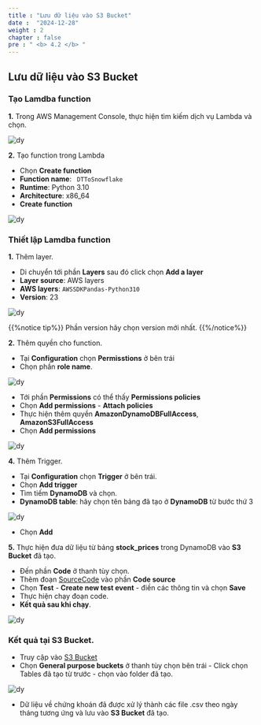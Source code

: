 ```yaml
---
title : "Lưu dữ liệu vào S3 Bucket"
date :  "2024-12-28"
weight : 2 
chapter : false
pre : " <b> 4.2 </b> "
---
```


## Lưu dữ liệu vào S3 Bucket
### Tạo Lamdba function

**1.** Trong AWS Management Console, thực hiện tìm kiếm dịch vụ Lambda và chọn.

![dy](/images/3.connect/3.2.1.png)

**2.** Tạo function trong Lambda

- Chọn **Create function**
- **Function name**: ``` 
DTToSnowflake ```
- **Runtime**: Python 3.10
- **Architecture**: x86_64
- **Create function**

![dy](/images/4.s3/4.2.1.png)

### Thiết lập Lamdba function

**1.** Thêm layer.

- Di chuyển tới phần **Layers** sau đó click chọn **Add a layer**
- **Layer source**: AWS layers
- **AWS layers**: ``` AWSSDKPandas-Python310 ```
- **Version**: 23

![dy](/images/3.connect/3.2.3.png)

{{%notice tip%}}
Phần version hãy chọn version mới nhất.
{{%/notice%}}


**2.** Thêm quyền cho function.

- Tại **Configuration** chọn **Permisstions** ở bên trái
- Chọn phần **role name**.

![dy](/images/4.s3/4.2.2.png)

- Tới phần **Permissions** có thể thấy **Permissions policies**
- Chọn **Add permissions** - **Attach policies**
- Thực hiện thêm quyền **AmazonDynamoDBFullAccess**, **AmazonS3FullAccess**
- Chọn **Add permissions**

![dy](/images/4.s3/4.2.3.png)

**4.** Thêm Trigger.

- Tại **Configuration** chọn **Trigger** ở bên trái.
- Chọn **Add trigger**
- Tìm tiếm **DynamoDB** và chọn.
- **DynamoDB table**: hãy chọn tên bảng đã tạo ở **DynamoDB** từ bước thứ 3

![dy](/images/4.s3/4.2.4.png)

- Chọn **Add**

**5.** Thực hiện đưa dữ liệu từ bảng **stock_prices** trong DynamoDB vào **S3 Bucket** đã tạo.

- Đến phần **Code** ở thanh tùy chọn.
- Thêm đoạn [SourceCode](/file/DTToSnowflake.py) vào phần **Code source** 
- Chọn **Test** - **Create new test event** - điền các thông tin và chọn **Save**
- Thực hiện chạy đoạn code.
- **Kết quả sau khi chạy**.

![dy](/images/4.s3/4.1.5.png)

### Kết quả tại S3 Bucket.

- Truy cập vào [S3 Bucket](https://us-east-1.console.aws.amazon.com/s3/get-started?region=us-east-1&bucketType=general)
- Chọn **General purpose buckets** ở thanh tùy chọn bên trái - Click chọn Tables đã tạo từ trước - chọn vào folder đã tạo.

![dy](/images/4.s3/4.2.6.png)

- Dữ liệu về chứng khoán đã được xử lý thành các file .csv theo ngày tháng tương ứng và lưu vào **S3 Bucket** đã tạo.
